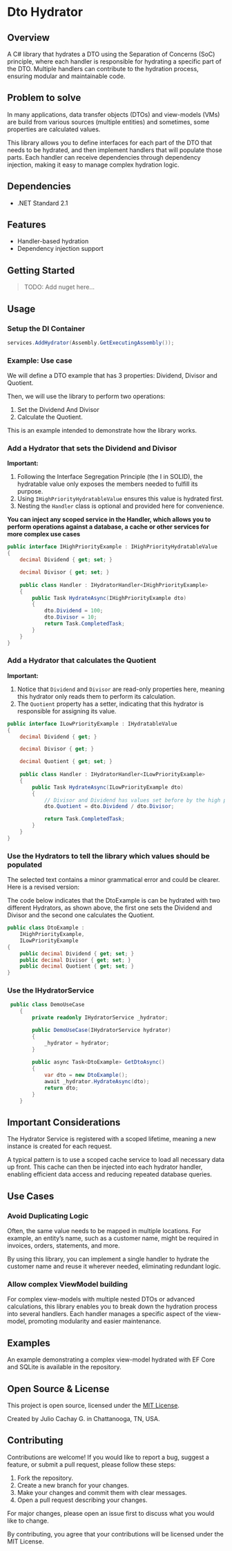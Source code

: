 # Dto Hydrator

## Overview
A C# library that hydrates a DTO using the Separation of Concerns (SoC) principle, 
where each handler is responsible for hydrating a specific part of the DTO. Multiple handlers 
can contribute to the hydration process, ensuring modular and maintainable code.

## Problem to solve
In many applications, data transfer objects (DTOs) and view-models (VMs) are build from various sources (multiple entities) and sometimes, some properties are
calculated values.

This library allows you to define interfaces for each part of the DTO that needs to be hydrated, and then implement handlers that will populate those parts. Each
handler can receive dependencies through dependency injection, making it easy to manage complex hydration logic.

## Dependencies

- .NET Standard 2.1

## Features

- Handler-based hydration
- Dependency injection support

## Getting Started
> TODO: Add nuget here...

## Usage
### Setup the DI Container
```csharp
services.AddHydrator(Assembly.GetExecutingAssembly());
```

### Example: Use case

We will define a DTO example that has 3 properties: Dividend, Divisor and Quotient.

Then, we will use the library to perform two operations:
1. Set the Dividend And Divisor
2. Calculate the Quotient.

This is an example intended to demonstrate how the library works.

### Add a Hydrator that sets the Dividend and Divisor
**Important:**
1. Following the Interface Segregation Principle (the I in SOLID), the hydratable value only exposes the members needed to fulfill its purpose.
2. Using `IHighPriorityHydratableValue` ensures this value is hydrated first.
3. Nesting the `Handler` class is optional and provided here for convenience.

**You can inject any scoped service in the Handler, which allows you to perform operations against a database, a cache or other services for more complex use cases**

```csharp
public interface IHighPriorityExample : IHighPriorityHydratableValue
{
    decimal Dividend { get; set; }

    decimal Divisor { get; set; }
        
    public class Handler : IHydratorHandler<IHighPriorityExample>
    {
        public Task HydrateAsync(IHighPriorityExample dto)
        {
            dto.Dividend = 100;
            dto.Divisor = 10;
            return Task.CompletedTask;
        }
    }
}

```

### Add a Hydrator that calculates the Quotient
**Important:**
1. Notice that `Dividend` and `Divisor` are read-only properties here, meaning this hydrator only reads them to perform its calculation.
2. The `Quotient` property has a setter, indicating that this hydrator is responsible for assigning its value.

```csharp
public interface ILowPriorityExample : IHydratableValue
{
    decimal Dividend { get; }

    decimal Divisor { get; }

    decimal Quotient { get; set; }
        
    public class Handler : IHydratorHandler<ILowPriorityExample>
    {
        public Task HydrateAsync(ILowPriorityExample dto)
        {
            // Divisor and Dividend has values set before by the high priority handler: HighPriorityHydraterExample.Handler
            dto.Quotient = dto.Dividend / dto.Divisor;

            return Task.CompletedTask;
        }
    }
}
```

### Use the Hydrators to tell the library which values should be populated

The selected text contains a minor grammatical error and could be clearer. Here is a revised version:

The code below indicates that the DtoExample is can be hydrated with two different Hydrators, as shown above,
the first one sets the Dividend and Divisor and the second one calculates the Quotient.

```csharp
public class DtoExample : 
    IHighPriorityExample,
    ILowPriorityExample
{
    public decimal Dividend { get; set; }
    public decimal Divisor { get; set; }
    public decimal Quotient { get; set; }
}
```

### Use the IHydratorService
```csharp
 public class DemoUseCase
    {
        private readonly IHydratorService _hydrator;

        public DemoUseCase(IHydratorService hydrator)
        {
            _hydrator = hydrator;
        }
        
        public async Task<DtoExample> GetDtoAsync()
        {
            var dto = new DtoExample();
            await _hydrator.HydrateAsync(dto);
            return dto;
        }
    }

```


## Important Considerations
The Hydrator Service is registered with a scoped lifetime, meaning a new instance is created for each request.

A typical pattern is to use a scoped cache service to load all necessary data up front. This cache can then be injected into each hydrator 
handler, enabling efficient data access and reducing repeated database queries.

## Use Cases

### Avoid Duplicating Logic
Often, the same value needs to be mapped in multiple locations. For example, an entity’s name, such as a customer name, might be required in invoices, 
orders, statements, and more.

By using this library, you can implement a single handler to hydrate the customer name and reuse it wherever needed, eliminating redundant logic.

### Allow complex ViewModel building
For complex view-models with multiple nested DTOs or advanced calculations, this library enables you to break down the hydration process into several 
handlers. Each handler manages a specific aspect of the view-model, promoting modularity and easier maintenance.

## Examples
An example demonstrating a complex view-model hydrated with EF Core and SQLite is available in the repository.

## Open Source & License

This project is open source, licensed under the [MIT License](LICENSE).

Created by Julio Cachay G. in Chattanooga, TN, USA.

## Contributing

Contributions are welcome! If you would like to report a bug, suggest a feature, or submit a pull request, please follow these steps:

1. Fork the repository.
2. Create a new branch for your changes.
3. Make your changes and commit them with clear messages.
4. Open a pull request describing your changes.

For major changes, please open an issue first to discuss what you would like to change.

By contributing, you agree that your contributions will be licensed under the MIT License.

